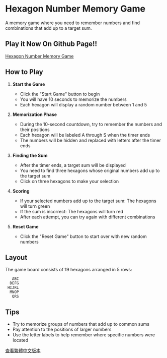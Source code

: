 # Hexagon Number Memory Game

A memory game where you need to remember numbers and find combinations that add up to a target sum.

## Play it Now On Github Page!!
[Hexagon Number Memory Game](https://billy6boss.github.io/hexagon-number-memory-game/)

## How to Play

1. **Start the Game**
   - Click the "Start Game" button to begin
   - You will have 10 seconds to memorize the numbers
   - Each hexagon will display a random number between 1 and 5

2. **Memorization Phase**
   - During the 10-second countdown, try to remember the numbers and their positions
   - Each hexagon will be labeled A through S when the timer ends
   - The numbers will be hidden and replaced with letters after the timer ends

3. **Finding the Sum**
   - After the timer ends, a target sum will be displayed
   - You need to find three hexagons whose original numbers add up to the target sum
   - Click on three hexagons to make your selection

4. **Scoring**
   - If your selected numbers add up to the target sum: The hexagons will turn green
   - If the sum is incorrect: The hexagons will turn red
   - After each attempt, you can try again with different combinations

5. **Reset Game**
   - Click the "Reset Game" button to start over with new random numbers

## Layout

The game board consists of 19 hexagons arranged in 5 rows:
```
   ABC
  DEFG
 HIJKL
  MNOP
   QRS
```

## Tips

- Try to memorize groups of numbers that add up to common sums
- Pay attention to the positions of larger numbers
- Use the letter labels to help remember where specific numbers were located

[查看繁體中文版本](README_zh_TW.md)

